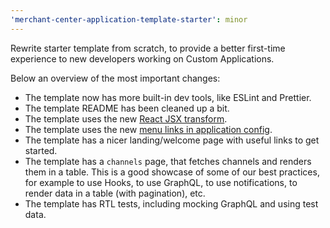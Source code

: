 ```yaml
---
'merchant-center-application-template-starter': minor
---
```


Rewrite starter template from scratch, to provide a better first-time experience to new developers working on Custom Applications.

Below an overview of the most important changes:

- The template now has more built-in dev tools, like ESLint and Prettier.
- The template README has been cleaned up a bit.
- The template uses the new [React JSX transform](https://reactjs.org/blog/2020/09/22/introducing-the-new-jsx-transform.html).
- The template uses the new [menu links in application config](https://docs.commercetools.com/custom-applications/development/menu-links#menu-links-in-application-config).
- The template has a nicer landing/welcome page with useful links to get started.
- The template has a `channels` page, that fetches channels and renders them in a table. This is a good showcase of some of our best practices, for example to use Hooks, to use GraphQL, to use notifications, to render data in a table (with pagination), etc.
- The template has RTL tests, including mocking GraphQL and using test data.
